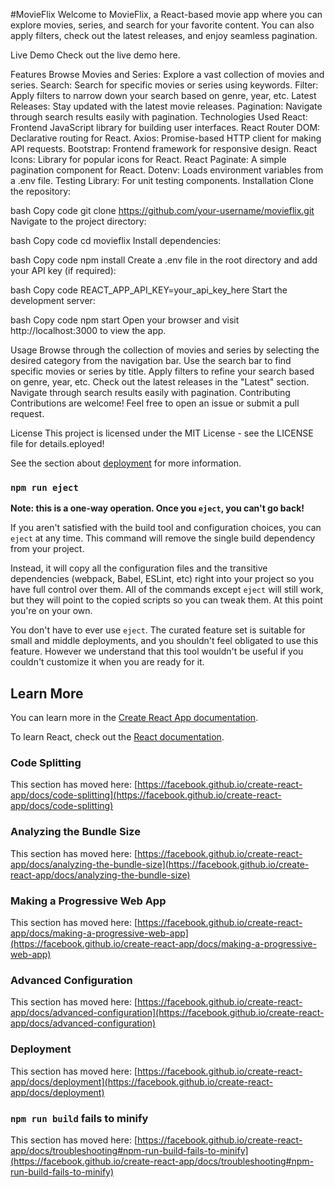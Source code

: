 #MovieFlix
Welcome to MovieFlix, a React-based movie app where you can explore movies, series, and search for your favorite content. You can also apply filters, check out the latest releases, and enjoy seamless pagination.


Live Demo
Check out the live demo here.

Features
Browse Movies and Series: Explore a vast collection of movies and series.
Search: Search for specific movies or series using keywords.
Filter: Apply filters to narrow down your search based on genre, year, etc.
Latest Releases: Stay updated with the latest movie releases.
Pagination: Navigate through search results easily with pagination.
Technologies Used
React: Frontend JavaScript library for building user interfaces.
React Router DOM: Declarative routing for React.
Axios: Promise-based HTTP client for making API requests.
Bootstrap: Frontend framework for responsive design.
React Icons: Library for popular icons for React.
React Paginate: A simple pagination component for React.
Dotenv: Loads environment variables from a .env file.
Testing Library: For unit testing components.
Installation
Clone the repository:

bash
Copy code
git clone https://github.com/your-username/movieflix.git
Navigate to the project directory:

bash
Copy code
cd movieflix
Install dependencies:

bash
Copy code
npm install
Create a .env file in the root directory and add your API key (if required):

bash
Copy code
REACT_APP_API_KEY=your_api_key_here
Start the development server:

bash
Copy code
npm start
Open your browser and visit http://localhost:3000 to view the app.

Usage
Browse through the collection of movies and series by selecting the desired category from the navigation bar.
Use the search bar to find specific movies or series by title.
Apply filters to refine your search based on genre, year, etc.
Check out the latest releases in the "Latest" section.
Navigate through search results easily with pagination.
Contributing
Contributions are welcome! Feel free to open an issue or submit a pull request.

License
This project is licensed under the MIT License - see the LICENSE file for details.eployed!

See the section about [deployment](https://facebook.github.io/create-react-app/docs/deployment) for more information.

### `npm run eject`

**Note: this is a one-way operation. Once you `eject`, you can't go back!**

If you aren't satisfied with the build tool and configuration choices, you can `eject` at any time. This command will remove the single build dependency from your project.

Instead, it will copy all the configuration files and the transitive dependencies (webpack, Babel, ESLint, etc) right into your project so you have full control over them. All of the commands except `eject` will still work, but they will point to the copied scripts so you can tweak them. At this point you're on your own.

You don't have to ever use `eject`. The curated feature set is suitable for small and middle deployments, and you shouldn't feel obligated to use this feature. However we understand that this tool wouldn't be useful if you couldn't customize it when you are ready for it.

## Learn More

You can learn more in the [Create React App documentation](https://facebook.github.io/create-react-app/docs/getting-started).

To learn React, check out the [React documentation](https://reactjs.org/).

### Code Splitting

This section has moved here: [https://facebook.github.io/create-react-app/docs/code-splitting](https://facebook.github.io/create-react-app/docs/code-splitting)

### Analyzing the Bundle Size

This section has moved here: [https://facebook.github.io/create-react-app/docs/analyzing-the-bundle-size](https://facebook.github.io/create-react-app/docs/analyzing-the-bundle-size)

### Making a Progressive Web App

This section has moved here: [https://facebook.github.io/create-react-app/docs/making-a-progressive-web-app](https://facebook.github.io/create-react-app/docs/making-a-progressive-web-app)

### Advanced Configuration

This section has moved here: [https://facebook.github.io/create-react-app/docs/advanced-configuration](https://facebook.github.io/create-react-app/docs/advanced-configuration)

### Deployment

This section has moved here: [https://facebook.github.io/create-react-app/docs/deployment](https://facebook.github.io/create-react-app/docs/deployment)

### `npm run build` fails to minify

This section has moved here: [https://facebook.github.io/create-react-app/docs/troubleshooting#npm-run-build-fails-to-minify](https://facebook.github.io/create-react-app/docs/troubleshooting#npm-run-build-fails-to-minify)
